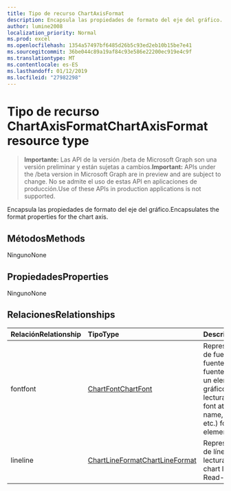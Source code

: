```yaml
---
title: Tipo de recurso ChartAxisFormat
description: Encapsula las propiedades de formato del eje del gráfico.
author: lumine2008
localization_priority: Normal
ms.prod: excel
ms.openlocfilehash: 1354a57497bf6485d26b5c93ed2eb10b15be7e41
ms.sourcegitcommit: 36be044c89a19af84c93e586e22200ec919e4c9f
ms.translationtype: MT
ms.contentlocale: es-ES
ms.lasthandoff: 01/12/2019
ms.locfileid: "27982298"
---
```

# <a name="chartaxisformat-resource-type"></a><span data-ttu-id="97a40-103">Tipo de recurso ChartAxisFormat</span><span class="sxs-lookup"><span data-stu-id="97a40-103">ChartAxisFormat resource type</span></span>

> <span data-ttu-id="97a40-104">**Importante:** Las API de la versión /beta de Microsoft Graph son una versión preliminar y están sujetas a cambios.</span><span class="sxs-lookup"><span data-stu-id="97a40-104">**Important:** APIs under the /beta version in Microsoft Graph are in preview and are subject to change.</span></span> <span data-ttu-id="97a40-105">No se admite el uso de estas API en aplicaciones de producción.</span><span class="sxs-lookup"><span data-stu-id="97a40-105">Use of these APIs in production applications is not supported.</span></span>

<span data-ttu-id="97a40-106">Encapsula las propiedades de formato del eje del gráfico.</span><span class="sxs-lookup"><span data-stu-id="97a40-106">Encapsulates the format properties for the chart axis.</span></span>


## <a name="methods"></a><span data-ttu-id="97a40-107">Métodos</span><span class="sxs-lookup"><span data-stu-id="97a40-107">Methods</span></span>
<span data-ttu-id="97a40-108">Ninguno</span><span class="sxs-lookup"><span data-stu-id="97a40-108">None</span></span>
## <a name="properties"></a><span data-ttu-id="97a40-109">Propiedades</span><span class="sxs-lookup"><span data-stu-id="97a40-109">Properties</span></span>
<span data-ttu-id="97a40-110">Ninguno</span><span class="sxs-lookup"><span data-stu-id="97a40-110">None</span></span>

## <a name="relationships"></a><span data-ttu-id="97a40-111">Relaciones</span><span class="sxs-lookup"><span data-stu-id="97a40-111">Relationships</span></span>
| <span data-ttu-id="97a40-112">Relación</span><span class="sxs-lookup"><span data-stu-id="97a40-112">Relationship</span></span> | <span data-ttu-id="97a40-113">Tipo</span><span class="sxs-lookup"><span data-stu-id="97a40-113">Type</span></span>   |<span data-ttu-id="97a40-114">Descripción</span><span class="sxs-lookup"><span data-stu-id="97a40-114">Description</span></span>|
|:---------------|:--------|:----------|
|<span data-ttu-id="97a40-115">font</span><span class="sxs-lookup"><span data-stu-id="97a40-115">font</span></span>|[<span data-ttu-id="97a40-116">ChartFont</span><span class="sxs-lookup"><span data-stu-id="97a40-116">ChartFont</span></span>](chartfont.md)|<span data-ttu-id="97a40-p102">Representa los atributos de fuente (nombre de fuente, tamaño de fuente, color, etc.) de un elemento del eje del gráfico. Solo lectura.</span><span class="sxs-lookup"><span data-stu-id="97a40-p102">Represents the font attributes (font name, font size, color, etc.) for a chart axis element. Read-only.</span></span>|
|<span data-ttu-id="97a40-119">line</span><span class="sxs-lookup"><span data-stu-id="97a40-119">line</span></span>|[<span data-ttu-id="97a40-120">ChartLineFormat</span><span class="sxs-lookup"><span data-stu-id="97a40-120">ChartLineFormat</span></span>](chartlineformat.md)|<span data-ttu-id="97a40-p103">Representa el formato de línea de gráfico. Solo lectura.</span><span class="sxs-lookup"><span data-stu-id="97a40-p103">Represents chart line formatting. Read-only.</span></span>|

<!-- uuid: 8fcb5dbc-d5aa-4681-8e31-b001d5168d79
2015-10-25 14:57:30 UTC -->
<!-- {
  "type": "#page.annotation",
  "description": "ChartAxisFormat resource",
  "keywords": "",
  "section": "documentation",
  "tocPath": ""
}-->
